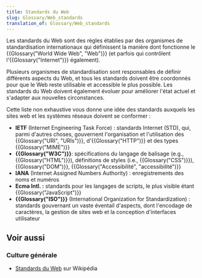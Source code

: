 ```yaml
---
title: Standards du Web
slug: Glossary/Web_standards
translation_of: Glossary/Web_standards
---
```


Les standards du Web sont des règles établies par des organismes de standardisation internationaux qui définissent la manière dont fonctionne le {{Glossary("World Wide Web", "Web")}} (et parfois qui contrôlent l'{{Glossary("Internet")}} également).

Plusieurs organismes de standardisation sont responsables de définir différents aspects du Web, et tous les standards doivent être coordonnés pour que le Web reste utilisable et accessible le plus possible. Les standards du Web doivent également évoluer pour améliorer l'état actuel et s'adapter aux nouvelles circonstances.

Cette liste non exhaustive vous donne une idée des standards auxquels les sites web et les systèmes réseaux doivent se conformer :

- **IETF** (Internet Engineering Task Force) : standards Internet (STD), qui, parmi d'autres choses, gouvernent l'organisation et l'utilisation des {{Glossary("URI", "URIs")}}, d'{{Glossary("HTTP")}} et des types {{Glossary("MIME")}}
- **{{Glossary("W3C")}}**: spécifications du langage de balisage (e.g., {{Glossary("HTML")}}), définitions de styles (i.e., {{Glossary("CSS")}}), {{Glossary("DOM")}}, {{Glossary("Accessibilité", "accessibilité")}}
- **IANA** (Internet Assigned Numbers Authority) : enregistrements des noms et numéros
- **Ecma Intl. :** standards pour les langages de scripts, le plus visible étant {{Glossary("JavaScript")}}
- **{{Glossary("ISO")}}** (International Organization for Standardization) : standards gouvernant un vaste éventail d'aspects, dont l'encodage de caractères, la gestion de sites web et la conception d'interfaces utilisateur

## Voir aussi

### Culture générale

- [Standards du Web](https://fr.wikipedia.org/wiki/Standards_du_Web) sur Wikipédia
